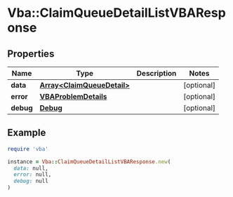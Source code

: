 # Vba::ClaimQueueDetailListVBAResponse

## Properties

| Name | Type | Description | Notes |
| ---- | ---- | ----------- | ----- |
| **data** | [**Array&lt;ClaimQueueDetail&gt;**](ClaimQueueDetail.md) |  | [optional] |
| **error** | [**VBAProblemDetails**](VBAProblemDetails.md) |  | [optional] |
| **debug** | [**Debug**](Debug.md) |  | [optional] |

## Example

```ruby
require 'vba'

instance = Vba::ClaimQueueDetailListVBAResponse.new(
  data: null,
  error: null,
  debug: null
)
```

